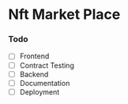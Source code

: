 # Nft Market Place

### Todo

- [ ] Frontend
- [ ] Contract Testing
- [ ] Backend
- [ ] Documentation
- [ ] Deployment
